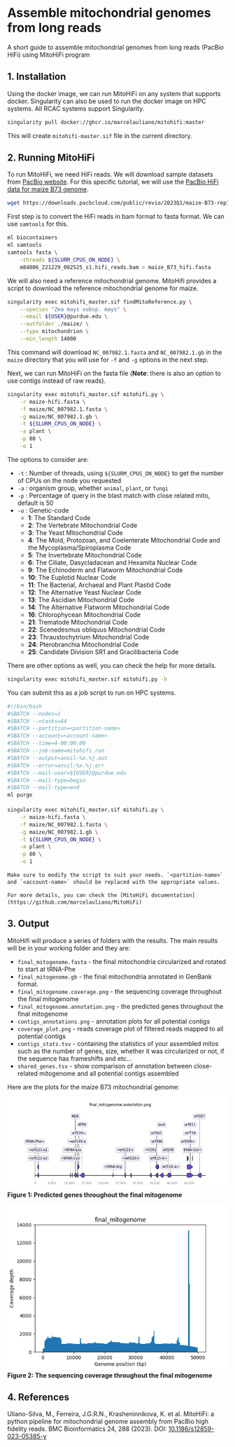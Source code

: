# Assemble mitochondrial genomes from long reads

A short guide to assemble mitochondrial genomes from long reads (PacBio HiFi) using MitoHiFi program


## 1.	Installation

Using the docker image, we can run MitoHiFi on any system that supports docker. Singularity can also be used to run the docker image on HPC systems. All RCAC systems support Singularity. 

```bash 
singularity pull docker://ghcr.io/marcelauliano/mitohifi:master
```

This will create `mitohifi-master.sif` file in the current directory. 

## 2.	Running MitoHiFi

To run MitoHiFi, we need HiFi reads. We will download sample datasets from [PacBio website](https://www.pacb.com/connect/datasets/). For this specific tutorial, we will use the [PacBio HiFi data for maize B73 genome](https://downloads.pacbcloud.com/public/revio/2023Q1/maize-B73-rep1/). 

```bash
wget https://downloads.pacbcloud.com/public/revio/2023Q1/maize-B73-rep1/m84006_221229_002525_s1.hifi_reads.bam
```

First step is to convert the HiFi reads in bam format to fasta format. We can use `samtools` for this. 

```bash
ml biocontainers
ml samtools
samtools fasta \
    -threads ${SLURM_CPUS_ON_NODE} \
    m84006_221229_002525_s1.hifi_reads.bam > maize_B73_hifi.fasta
```


We will also need a reference mitochondrial genome. MitoHifi provides a script to download the reference mitochondrial genome for maize.  

```bash
singularity exec mitohifi_master.sif findMitoReference.py \
    --species "Zea mays subsp. mays" \
    --email ${USER}@purdue.edu \
    --outfolder ./maize/ \
    --type mitochondrion \
    --min_length 14000
```
This command will download `NC_007982.1.fasta` and `NC_007982.1.gb` in the `maize` directory that you will use for `-f` and `-g` options in the next step.


Next, we can run MitoHiFi on the fasta file (**Note**: there is also an option to use contigs instead of raw reads). 

```bash
singularity exec mitohifi_master.sif mitohifi.py \
    -r maize-hifi.fasta \
    -f maize/NC_007982.1.fasta \
    -g maize/NC_007982.1.gb \
    -t ${SLURM_CPUS_ON_NODE} \
    -a plant \
    -p 80 \
    -o 1
```

The options to consider are:
- `-t` : Number of threads, using `${SLURM_CPUS_ON_NODE}` to get the number of CPUs on the node you requested
- `-a` : organism group, whether `animal`, `plant`, or `fungi`
- `-p` : Percentage of query in the blast match with close related mito, default is 50
- `-o` : Genetic-code
    - **1**: The Standard Code
    - **2**: The Vertebrate Mitochondrial Code
    - **3**: The Yeast Mitochondrial Code
    - **4**: The Mold, Protozoan, and Coelenterate Mitochondrial Code and the Mycoplasma/Spiroplasma Code
    - **5**: The Invertebrate Mitochondrial Code
    - **6**: The Ciliate, Dasycladacean and Hexamita Nuclear Code
    - **9**: The Echinoderm and Flatworm Mitochondrial Code
    - **10**: The Euplotid Nuclear Code
    - **11**: The Bacterial, Archaeal and Plant Plastid Code
    - **12**: The Alternative Yeast Nuclear Code
    - **13**: The Ascidian Mitochondrial Code
    - **14**: The Alternative Flatworm Mitochondrial Code
    - **16**: Chlorophycean Mitochondrial Code
    - **21**: Trematode Mitochondrial Code
    - **22**: Scenedesmus obliquus Mitochondrial Code
    - **23**: Thraustochytrium Mitochondrial Code
    - **24**: Pterobranchia Mitochondrial Code
    - **25**: Candidate Division SR1 and Gracilibacteria Code

There are other options as well, you can check the help for more details. 

```bash
singularity exec mitohifi_master.sif mitohifi.py -h
```


You can submit this as a job script to run on HPC systems. 

```bash
#!/bin/bash
#SBATCH --nodes=1
#SBATCH --ntasks=64
#SBATCH --partition=<partition-name>
#SBATCH --account=<account-name>
#SBATCH --time=4-00:00:00
#SBATCH --job-name=mitohifi_run
#SBATCH --output=anvil-%x.%j.out
#SBATCH --error=anvil-%x.%j.err
#SBATCH --mail-user=${USER}@purdue.edu
#SBATCH --mail-type=begin
#SBATCH --mail-type=end
ml purge

singularity exec mitohifi_master.sif mitohifi.py \
    -r maize-hifi.fasta \
    -f maize/NC_007982.1.fasta \
    -g maize/NC_007982.1.gb \
    -t ${SLURM_CPUS_ON_NODE} \
    -a plant \
    -p 80 \
    -o 1
```
```{warning}
Make sure to modify the script to suit your needs. `<partition-name>` and `<account-name>` should be replaced with the appropriate values. 
```


```{note}
For more details, you can check the [MitoHiFi documentation](https://github.com/marcelauliano/MitoHiFi)
```

## 3. Output

MitoHifi will produce a series of folders with the results. The main results will be in your working folder and they are:

* `final_mitogenome.fasta` - the final mitochondria circularized and rotated to start at tRNA-Phe
* `final_mitogenome.gb` - the final mitochondria annotated in GenBank format.
* `final_mitogenome.coverage.png` - the sequencing coverage throughout the final mitogenome
* `final_mitogenome.annotation.png` - the predicted genes throughout the final mitogenome
* `contigs_annotations.png` - annotation plots for all potential contigs
* `coverage_plot.png` - reads coverage plot of filtered reads mapped to all potential contigs
* `contigs_stats.tsv` - containing the statistics of your assembled mitos such as the number of genes, size, whether it was circularized or not, if the sequence has frameshifts and etc...
* `shared_genes.tsv` - show comparison of annotation between close-related mitogenome and all potential contigs assembled

Here are the plots for the maize B73 mitochondrial genome:

![Fig 1](final_mitogenome.annotation.png)
**Figure 1: Predicted genes throughout the final mitogenome**

![Fig 2](final_mitogenome.coverage.png)
**Figure 2: The sequencing coverage throughout the final mitogenome**

## 4.	References

Uliano-Silva, M., Ferreira, J.G.R.N., Krasheninnikova, K. et al. MitoHiFi: a python pipeline for mitochondrial genome assembly from PacBio high fidelity reads. BMC Bioinformatics 24, 288 (2023). DOI: [10.1186/s12859-023-05385-y](https://doi.org/10.1186/s12859-023-05385-y)
